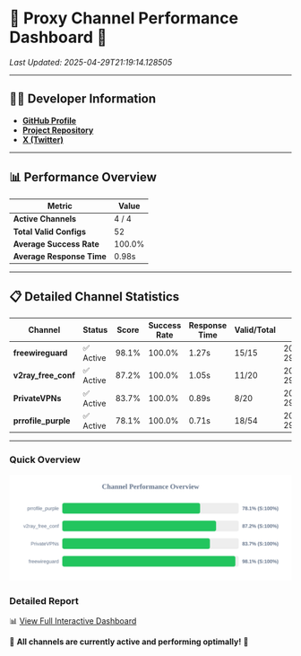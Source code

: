 # 🌟 Proxy Channel Performance Dashboard 🌟

_Last Updated: 2025-04-29T21:19:14.128505_

---

## 👩‍💻 Developer Information

- **[GitHub Profile](https://github.com/4n0nymou3)**  
- **[Project Repository](https://github.com/4n0nymou3/multi-proxy-config-fetcher)**  
- **[X (Twitter)](https://x.com/4n0nymou3)**  

---

## 📊 Performance Overview

| Metric                | Value       |
|-----------------------|-------------|
| **Active Channels**   | 4 / 4       |
| **Total Valid Configs** | 52          |
| **Average Success Rate** | 100.0%      |
| **Average Response Time** | 0.98s       |

---

## 📋 Detailed Channel Statistics

| Channel          | Status     | Score  | Success Rate | Response Time | Valid/Total | Last Success               |
|------------------|------------|--------|--------------|---------------|-------------|----------------------------|
| **freewireguard**  | ✅ Active  | 98.1%  | 100.0% | 1.27s         | 15/15       | 2025-04-29T21:19:14.126745 |
| **v2ray_free_conf**  | ✅ Active  | 87.2%  | 100.0% | 1.05s         | 11/20       | 2025-04-29T21:19:11.914484 |
| **PrivateVPNs**  | ✅ Active  | 83.7%  | 100.0% | 0.89s         | 8/20       | 2025-04-29T21:19:12.832766 |
| **prrofile_purple**  | ✅ Active  | 78.1%  | 100.0% | 0.71s         | 18/54       | 2025-04-29T21:19:10.811377 |

---

### Quick Overview
<div align="center">
  <a href="https://raw.githubusercontent.com/nullluser/NullRepo/refs/heads/main/assets/channel_stats_chart.svg">
    <img src="https://raw.githubusercontent.com/nullluser/NullRepo/refs/heads/main/assets/channel_stats_chart.svg" alt="Source Performance Statistics" width="800">
  </a>
</div>

### Detailed Report
📊 [View Full Interactive Dashboard](https://htmlpreview.github.io/?https://github.com/nullluser/NullRepo/blob/main/assets/performance_report.html)

🎉 **All channels are currently active and performing optimally!** 🎉
